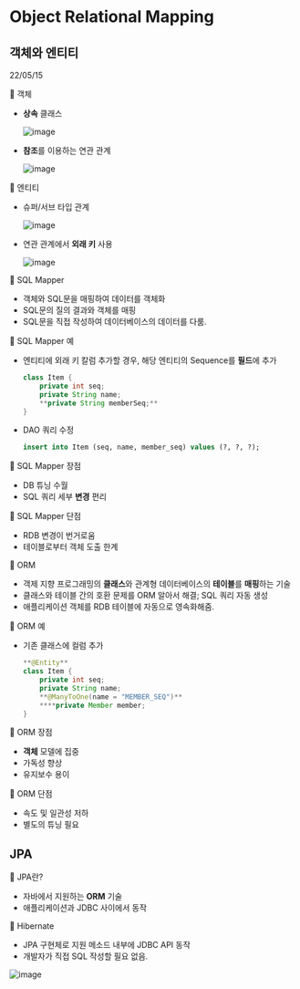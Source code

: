 # Object Relational Mapping

## 객체와 엔티티

22/05/15

📎 객체

- **상속** 클래스
    
    ![image](https://user-images.githubusercontent.com/87955005/168609007-56cc9d6d-402d-49bf-94e6-51b940b6f736.png)
    
- **참조**를 이용하는 연관 관계
    
    ![image](https://user-images.githubusercontent.com/87955005/168609075-cecee92f-8f8e-4062-b443-092c9fb5cf9b.png)
    

📎 엔티티

- 슈퍼/서브 타입 관계
    
    ![image](https://user-images.githubusercontent.com/87955005/168609179-e3fb5db9-4f50-4508-ae4c-bb7a9fdaa340.png)
    
- 연관 관계에서 **외래 키** 사용
    
    ![image](https://user-images.githubusercontent.com/87955005/168609208-fa4ac1a6-f78f-43e9-bc19-21fc2a18e138.png)
    

📎 SQL Mapper

- 객체와 SQL문을 매핑하여 데이터를 객체화
- SQL문의 질의 결과와 객체를 매핑
- SQL문을 직접 작성하여 데이터베이스의 데이터를 다룸.

📎 SQL Mapper 예

- 엔티티에 외래 키 칼럼 추가할 경우, 해당 엔티티의 Sequence를 **필드**에 추가
    
    ```java
    class Item {
    	private int seq;
    	private String name;
    	**private String memberSeq;**
    }
    ```
    
- DAO 쿼리 수정
    
    ```sql
    insert into Item (seq, name, member_seq) values (?, ?, ?);
    ```
    

📎 SQL Mapper 장점

- DB 튜닝 수월
- SQL 쿼리 세부 **변경** 편리

📎 SQL Mapper 단점

- RDB 변경이 번거로움
- 테이블로부터 객체 도출 한계

📎 ORM

- 객제 지향 프로그래밍의 **클래스**와 관계형 데이터베이스의 **테이블**를 **매핑**하는 기술
- 클래스와 테이블 간의 호환 문제를 ORM 알아서 해결; SQL 쿼리 자동 생성
- 애플리케이션 객체를 RDB 테이블에 자동으로 영속화해줌.

📎 ORM 예

- 기존 클래스에 컬럼 추가
    
    ```java
    **@Entity**
    class Item {
    	private int seq;
    	private String name;
    	**@ManyToOne(name = "MEMBER_SEQ")**
    	****private Member member;
    }
    ```
    

📎 ORM 장점

- **객체** 모델에 집중
- 가독성 향상
- 유지보수 용이

📎 ORM 단점

- 속도 및 일관성 저하
- 별도의 튜닝 필요

## JPA

📎 JPA란?

- 자바에서 지원하는 **ORM** 기술
- 애플리케이션과 JDBC 사이에서 동작

📎 Hibernate

- JPA 구현체로 지원 메소드 내부에 JDBC API 동작
- 개발자가 직접 SQL 작성할 필요 없음.

![image](https://user-images.githubusercontent.com/87955005/168609298-d9503166-d6d0-4e39-b77a-4a391347dce5.png)

